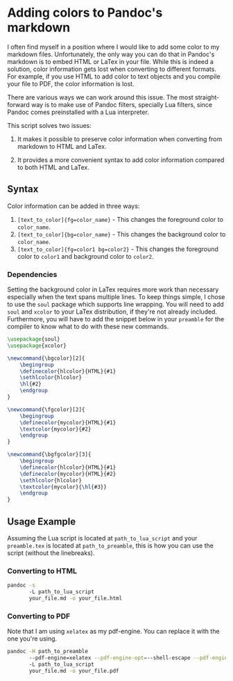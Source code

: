 # Adding colors to Pandoc's markdown

I often find myself in a position where I would like to add some color to my
markdown files. Unfortunately, the only way you can do that in Pandoc's
markdown is to embed HTML or LaTex in your file. While this is indeed a
solution, color information gets lost when converting to different formats. For
example, if you use HTML to add color to text objects and you compile your file
to PDF, the color information is lost.

There are various ways we can work around this issue. The most straight-forward
way is to make use of Pandoc filters, specially Lua filters, since Pandoc comes
preinstalled with a Lua interpreter.

This script solves two issues:

1. It makes it possible to preserve color information when converting from
   markdown to HTML and LaTex.

2. It provides a more convenient syntax to add color information compared to
   both HTML and LaTex.

## Syntax

Color information can be added in three ways:

1. `[text_to_color]{fg=color_name}` - This changes the foreground color to
   `color_name`.
2. `[text_to_color]{bg=color_name}` - This changes the background color to
   `color_name`.
3. `[text_to_color]{fg=color1 bg=color2}` - This changes the foreground color
   to `color1` and background color to `color2`.

### Dependencies

Setting the background color in LaTex requires more work than necessary
especially when the text spans multiple lines. To keep things simple, I chose
to use the `soul` package which supports line wrapping. You will need to add
`soul` and `xcolor` to your LaTex distribution, if they're not already
included. Furthermore, you will have to add the snippet below in your
`preamble` for the compiler to know what to do with these new commands.

```tex
\usepackage{soul}
\usepackage{xcolor}

\newcommand{\bgcolor}[2]{
    \begingroup
    \definecolor{hlcolor}{HTML}{#1}
    \sethlcolor{hlcolor}
    \hl{#2}
    \endgroup
}

\newcommand{\fgcolor}[2]{
    \begingroup
    \definecolor{mycolor}{HTML}{#1}
    \textcolor{mycolor}{#2}
    \endgroup
}

\newcommand{\bgfgcolor}[3]{
    \begingroup
    \definecolor{hlcolor}{HTML}{#1}
    \definecolor{mycolor}{HTML}{#2}
    \sethlcolor{hlcolor}
    \textcolor{mycolor}{\hl{#3}}
    \endgroup
}
```

## Usage Example

Assuming the Lua script is located at `path_to_lua_script` and your
`preamble.tex` is located at `path_to_preamble`, this is how you can use the
script (without the linebreaks).

### Converting to HTML

```sh
pandoc -s
       -L path_to_lua_script
       your_file.md -o your_file.html
```

### Converting to PDF

Note that I am using `xelatex` as my pdf-engine. You can replace it with the
one you're using.

```sh
pandoc -H path_to_preamble
       --pdf-engine=xelatex --pdf-engine-opt=--shell-escape --pdf-engine-opt=-output-directory=temp
       -L path_to_lua_script
       your_file.md -o your_file.pdf
```
